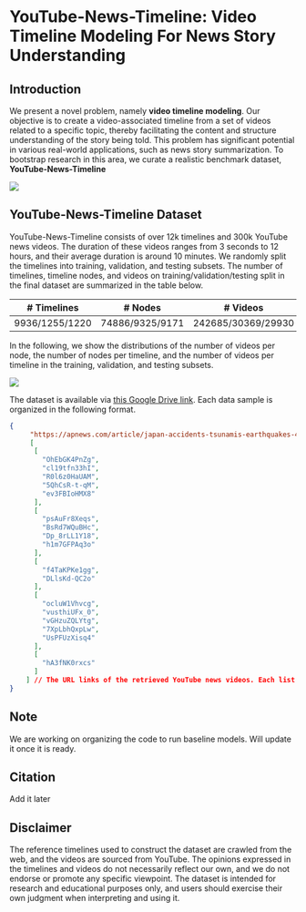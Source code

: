  # YouTube-News-Timeline: Video Timeline Modeling For News Story Understanding

## Introduction

We present a novel problem, namely **video timeline modeling**. Our objective is to create a video-associated timeline from a set of videos related to a specific topic, thereby facilitating the content and structure understanding of the story being told. This problem has significant potential in various real-world applications, such as news story summarization. To bootstrap research in this area, we curate a realistic benchmark dataset, **YouTube-News-Timeline**


![](https://github.com/google-research/google-research/blob/master/video_timeline_modeling/vtm.png)


## YouTube-News-Timeline Dataset

YouTube-News-Timeline consists of over 12k timelines and 300k YouTube news videos. The duration of these videos ranges from 3 seconds to 12 hours, and their average duration is around 10 minutes. We randomly split the timelines into training, validation, and testing subsets. The number of timelines, timeline nodes, and videos on training/validation/testing split in the final dataset are summarized in the table below. 

| # Timelines | # Nodes | # Videos|
| -------- | -------- | -------- |
|9936/1255/1220|74886/9325/9171|242685/30369/29930|

In the following, we show the distributions of the number of videos per node, the number of nodes per timeline, and the number of videos per timeline in the training, validation, and testing subsets.

![](https://github.com/google-research/google-research/blob/master/video_timeline_modeling/data_dist.png)

The dataset is available via [this Google Drive link](https://drive.google.com/file/d/12u-BLhdJR_YDCBWmNmIj-yzpR9HlalrK/view?usp=sharing). Each data sample is organized in the following format.

```json
{
     "https://apnews.com/article/japan-accidents-tsunamis-earthquakes-42d4947609becd7f141e9524a8c98937":  // The URL link of the webpage where we crawl the timeline.
     [
      [
        "OhEbGK4PnZg",
        "cl19tfn33hI",
        "R0l6z0HaUAM",
        "5QhCsR-t-qM",
        "ev3FBIoHMX8"
      ],
      [
        "psAuFr8Xeqs",
        "BsRd7WQuBHc",
        "Dp_8rLL1Y18",
        "h1m7GFPAq3o"
      ],
      [
        "f4TaKPKe1gg",
        "DLlsKd-QC2o"
      ],
      [
        "ocluW1Vhvcg",
        "vusthiUFx_0",
        "vGHzuZQLYtg",
        "7XpLbhQxpLw",
        "UsPFUzXisq4"
      ],
      [
        "hA3fNK0rxcs"
      ]
    ] // The URL links of the retrieved YouTube news videos. Each list in the nested list corresponds to one node on the timeline. These nodes are ordered in the nested list.
}
```

## Note
We are working on organizing the code to run baseline models. Will update it once it is ready.

## Citation 

Add it later

## Disclaimer
The reference timelines used to construct the dataset are crawled from the web, and the videos are sourced from YouTube. The opinions expressed in the timelines and videos do not necessarily reflect our own, and we do not endorse or promote any specific viewpoint. The dataset is intended for research and educational purposes only, and users should exercise their own judgment when interpreting and using it.